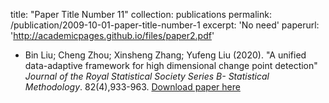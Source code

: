 
title: "Paper Title Number 11"
collection: publications
permalink: /publication/2009-10-01-paper-title-number-1
excerpt: 'No need'
paperurl: 'http://academicpages.github.io/files/paper2.pdf'

* Bin Liu; Cheng Zhou; Xinsheng Zhang; Yufeng Liu (2020). "A unified data-adaptive framework for high
dimensional change point detection" <i>Journal of the Royal Statistical Society Series B- Statistical Methodology</i>. 82(4),933-963.
[Download paper here](http://academicpages.github.io/files/paper1.pdf)


